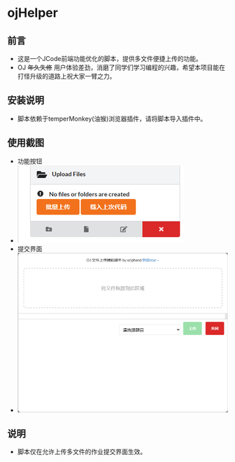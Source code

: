 # ojHelper

## 前言
- 这是一个JCode前端功能优化的脚本，提供多文件便捷上传的功能。
- OJ ~~年久失修~~ 用户体验差劲，消磨了同学们学习编程的兴趣，希望本项目能在打怪升级的道路上祝大家一臂之力。

## 安装说明
- 脚本依赖于temperMonkey(油猴)浏览器插件，请将脚本导入插件中。

## 使用截图
- 功能按钮
- ![](/pic1.png "")
- 提交界面
- ![](/pic2.png "")

## 说明
- 脚本仅在允许上传多文件的作业提交界面生效。